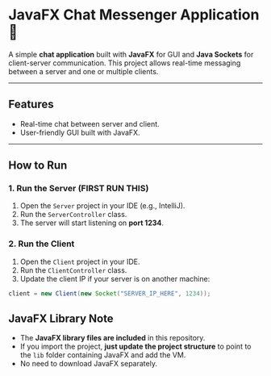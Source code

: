 # JavaFX Chat Messenger Application 💬

A simple **chat application** built with **JavaFX** for GUI and **Java Sockets** for client-server communication. This project allows real-time messaging between a server and one or multiple clients.  

---

## Features

- Real-time chat between server and client.  
- User-friendly GUI built with JavaFX.  

---

## How to Run

### 1. Run the Server (FIRST RUN THIS)
1. Open the `Server` project in your IDE (e.g., IntelliJ).  
2. Run the `ServerController` class.  
3. The server will start listening on **port 1234**.  

### 2. Run the Client
1. Open the `Client` project in your IDE.  
2. Run the `ClientController` class.  
3. Update the client IP if your server is on another machine:  
```java
client = new Client(new Socket("SERVER_IP_HERE", 1234));
```
## JavaFX Library Note

- The **JavaFX library files are included** in this repository.  
- If you import the project, **just update the project structure** to point to the `lib` folder containing JavaFX and add the VM.  
- No need to download JavaFX separately.  

